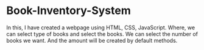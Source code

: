 # Book-Inventory-System
In this, I have created a webpage using HTML, CSS, JavaScript.
Where,  we can select type of books and select the books.
We can select the number of books we want.
And the amount will be created by default methods.
